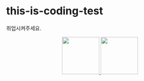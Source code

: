 # this-is-coding-test
취업시켜주세요.


<!-- ### Collaborator -->

<p align="center">
  
  <a href="https://github.com/yoon-youngjin">
  <img src="https://github.com/yoon-youngjin.png" width="100">
</a>
  
<a href="https://github.com/bong01">
  <img src="https://github.com/bong01.png" width="100">
</a>
  
 </p>
